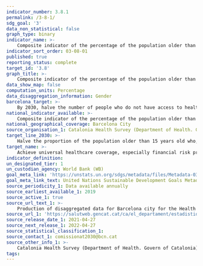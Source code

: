 ```yaml
---
indicator_number: 3.8.1
permalink: /3-8-1/
sdg_goal: '3'
data_non_statistical: false
graph_type: binary
indicator_name: >-
    Composite indicator of the percentage of the population older than 15 years old who, in spite of needing it, do not have access to the following healthcare treatments due to economic reasons: dental care, mental health care and/or medication with medical prescription
indicator_sort_order: 03-08-01
published: true
reporting_status: complete
target_id: '3.8'
graph_title: >-
    Composite indicator of the percentage of the population older than 15 years old who, in spite of needing it, do not have access to the following healthcare treatments due to economic reasons: dental care, mental health care and/or medication with medical prescription
data_show_map: false
computation_units: Percentage
data_disaggregation_information: Gender
barcelona_target: >-
	By 2030, halve the number of people who do not have access to healthcare assistance or treatment due to economic reasons  
national_indicator_available: >-
    Composite indicator of the percentage of the population older than 15 years old who, in spite of needing it, do not have access to the following healthcare treatments due to economic reasons: dental care, mental health care and/or medication with medical prescription
national_geographical_coverage: Barcelona City 
source_organisation_1: Catalonia Health Survey (Department of Health. Govern of Catalonia)
target_line_2030: >-
    Halve the proportion of the population older than 15 years old who, in spite of needing it, do not have access to the following healthcare treatments due to economic reasons: dental care, mental health care and/or medication with medical prescription: 6.8% women, 4.9% men
target_name: >-
	Achieve universal healthcare coverage, especially financial risk protection, access to high-quality essential healthcare services and access to safe, effective, affordable and high-quality medicines and vaccines for all
indicator_definition:
un_designated_tier: 1
un_custodian_agency: World Bank (WB)
goal_meta_link: 'https://unstats.un.org/sdgs/metadata/files/Metadata-03-08-01.pdf'
goal_meta_link_text: United Nations Sustainable Development Goals Metadata (pdf 894kB)
source_periodicity_1: Data available annually
source_earliest_available_1: 2019
source_active_1: true
source_url_text_1: >-
    Production of disaggregated data for Barcelona city for the Health Survey of Catalonia 2019 
source_url_1: 'https://salutweb.gencat.cat/ca/el_departament/estadistiques_sanitaries/enquestes/esca/resultats_enquesta_salut_catalunya/' 
source_release_date_1: 2021-04-27
source_next_release_1: 2022-04-27
source_statistical_classification_1: 
source_contact_1: comissionat2030@bcn.cat
source_other_info_1: >-
    Catalonia Health Survey (Department of Health. Govern of Catalonia)
tags:
---
```

